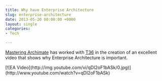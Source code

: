 ```yaml
---
title: Why have Enterprise Architecture
slug: enterprise-architecture
date: 2013-05-20 00:00:00 +0000
layout: single
categories: 
- Tech

---
```

[Mastering Archimate](http://masteringarchimate.com/2013/04/19/why-enterprise-architecture-animation/) has worked with [T36](http://www.t36.eu/2013/02/all-your-services-in-5-images/) in the creation of an excellent video that shows why Enterprise Architecture is important.
<div class="flex-video widescreen youtube">
[![EA Video](http://img.youtube.com/vi/qDI2oF1bASk/0.jpg)](http://www.youtube.com/watch?v=qDI2oF1bASk)
</div>  
